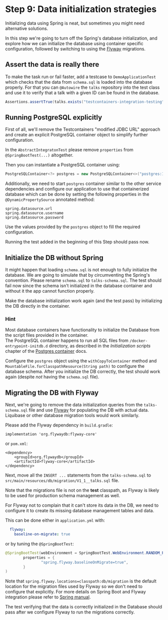 # Step 9: Data initialization strategies

Initializing data using Spring is neat, but sometimes you might need alternative solutions. 

In this step we're going to turn off the Spring's database initialization, and explore how we can initialize the database using container specific configuration, followed by switching to using the [Flyway](https://flywaydb.org/) migrations.

## Assert the data is really there

To make the task run or fail faster, add a testcase to `DemoApplicationTest` which checks that the data from `schema.sql` is loaded into the database properly. 
For that you can `@Autowire` the `talks` repository into the test class and use it to verify that a talk with a given ID can be found in the database. 

```java
Assertions.assertTrue(talks.exists("testcontainers-integration-testing"));
```

## Running PostgreSQL explicitly

First of all, we'll remove the Testcontainers "modified JDBC URL" approach and create an explicit PostgreSQL container object to simplify further configuration.

In the `AbstractIntegratonTest` please remove `properties` from `@SpringBootTest(...)` altogether.

Then you can instantiate a PostgreSQL container using:

```java
PostgreSQLContainer<?> postgres = new PostgreSQLContainer<>("postgres:14-alpine");
```

Additionally, we need to start `postgres` container similar to the other service dependencies and configure our application to use that containerized database which can be done by setting the following properties in the `@DynamicPropertySource` annotated method:

```text
spring.datasource.url
spring.datasource.username
spring.datasource.password
```

Use the values provided by the `postgres` object to fill the required configuration.

Running the test added in the beginning of this Step should pass now. 

## Initialize the DB without Spring

It might happen that loading `schema.sql` is not enough to fully initialize the database. 
We are going to simulate that by circumventing the Spring's convention. Please rename `schema.sql` to `talks-schema.sql`. 
The test should fail now since the schema isn't initialized in the database container and without it the app cannot function properly.  

Make the database initialization work again (and the test pass) by initializing the DB directly in the container.

### Hint
Most database containers have functionality to initialize the Database from the script files provided in the container.  
The PostgreSQL container happens to run all SQL files from `/docker-entrypoint-initdb.d` directory, as described in the _Initialization scripts_  chapter of the [Postgres container](https://hub.docker.com/_/postgres/) docs.

Configure the `postgres` object using the `withCopyToContainer` method and `MountableFile.forClasspathResource(String path)` to configure the database schema.
After you initialize the DB correctly, the test should work again (despite _not_ having the `schema.sql` file).

## Migrating the DB with Flyway

Next, we're going to remove the data initialization queries from the `talks-schema.sql` file and use [Flyway](https://flywaydb.org/) for populating the DB with actual data.
Liquibase or other database migration tools would work similarly. 

Please add the Flyway dependency in `build.gradle`:

```text
implementation 'org.flywaydb:flyway-core'
```

or `pom.xml`:
```text
<dependency>
    <groupId>org.flywaydb</groupId>
    <artifactId>flyway-core</artifactId>
</dependency>
```

Next, move all the `INSERT ...` statements from the `talks-schema.sql` to `src/main/resources/db/migration/V1_1__talks.sql` file.

Note that the migrations file is not on the **test** classpath, as Flyway is likely to be used for production schema management as well. 

For Flyway not to complain that it can't store its data in the DB, we need to configure it to create its missing database management tables and data.

This can be done either in `application.yml` with:

```yaml
  flyway:
    baseline-on-migrate: true
```

or by tuning the `@SpringBootTest`:

```java
@SpringBootTest(webEnvironment = SpringBootTest.WebEnvironment.RANDOM_PORT,
        properties = {
                "spring.flyway.baselineOnMigrate=true",
        }
)
```

Note that `spring.flyway.locations=classpath:db/migration` is the default location for the migration files used by Flyway so we don't need to configure that explicitly. 
For more details on Spring Boot and Flyway integration please refer to [Spring manual](https://docs.spring.io/spring-boot/docs/2.6.7/reference/htmlsingle/#howto.data-initialization.migration-tool.flyway).

The test verifying that the data is correctly initialized in the Database should pass after we configure Flyway to run the migrations correctly.
